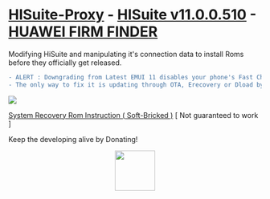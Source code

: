 # [HISuite-Proxy](https://github.com/ProfessorJTJ/HISuite-Proxy/releases/latest) - [HISuite v11.0.0.510](https://github.com/ProfessorJTJ/HISuite-Proxy/releases/download/2.3/HiSuite_11.0.0.510_OVE.rar) - [HUAWEI FIRM FINDER](https://professorjtj.github.io/)
Modifying HiSuite and manipulating it's connection data to install Roms before they officially get released.

```diff
- ALERT : Downgrading from Latest EMUI 11 disables your phone's Fast Charging, Fastboot, USB Connection and TestPoint.
- The only way to fix it is updating through OTA, Erecovery or Dload by memorycard to latest EMUI 11. 
```

<a href="https://github.com/ProfessorJTJ/HISuite-Proxy/wiki"><img src="http://uupload.ir/files/y9vu_new.png"/></a>

[System Recovery Rom Instruction ( Soft-Bricked )](https://github.com/ProfessorJTJ/HISuite-Proxy/wiki/System-Recovery-Rom-Instruction) [ Not guaranteed to work ]


Keep the developing alive by Donating!

<p align="center"><a href="https://www.paypal.com/cgi-bin/webscr?cmd=_donations&business=fullclip39@gmail.com&item_name=HISuite+Proxy+Support&no_shipping=1&lc=US"><img height="80px" src="http://uupload.ir/files/jly_paypal-donate-button-png-download-paypal-donate-button-png-images-transparent-gallery-advertisement-284.png"/></a></p>

